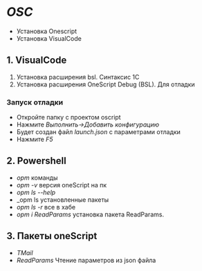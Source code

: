 # *OSC*
 * Установка Onescript
 * Установка VisualCode

## 1. VisualCode
1. Установка расширения bsl. Синтаксис 1С
2. Установка расширения OneScript Debug (BSL). Для отладки 

### Запуск отладки
* Откройте папку с проектом oscript
* Нажмите _Выполнить->Добавить конфигурацию_
* Будет создан файл _launch.json_ с параметрами отладки
* Нажмите _F5_

## 2. Powershell
* _opm_ команды
* _opm -v_ версия oneScript на пк
* _opm ls --help_ 
* _opm ls установленные пакеты
* _opm ls -r_ все в хабе
* _opm i ReadParams_ установка пакета ReadParams.

## 3. Пакеты oneScript
* _TMail_ 
* _ReadParams_ Чтение параметров из json файла
 
